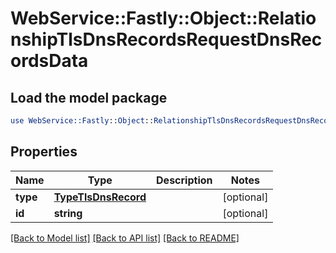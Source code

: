 # WebService::Fastly::Object::RelationshipTlsDnsRecordsRequestDnsRecordsData

## Load the model package
```perl
use WebService::Fastly::Object::RelationshipTlsDnsRecordsRequestDnsRecordsData;
```

## Properties
Name | Type | Description | Notes
------------ | ------------- | ------------- | -------------
**type** | [**TypeTlsDnsRecord**](TypeTlsDnsRecord.md) |  | [optional] 
**id** | **string** |  | [optional] 

[[Back to Model list]](../README.md#documentation-for-models) [[Back to API list]](../README.md#documentation-for-api-endpoints) [[Back to README]](../README.md)


